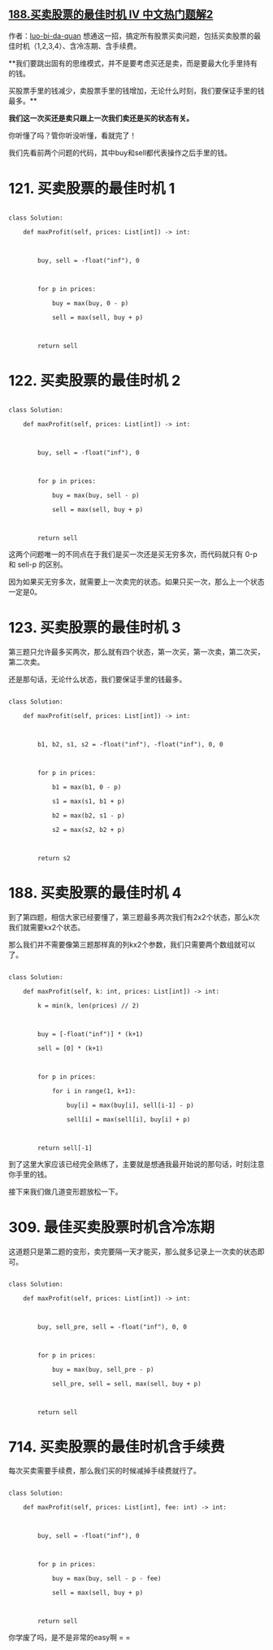 ## [188.买卖股票的最佳时机 IV 中文热门题解2](https://leetcode.cn/problems/best-time-to-buy-and-sell-stock-iv/solutions/100000/5xing-dai-ma-gao-ding-suo-you-gu-piao-ma-j6zo)

作者：[luo-bi-da-quan](https://leetcode.cn/u/luo-bi-da-quan)
想通这一招，搞定所有股票买卖问题，包括买卖股票的最佳时机（1,2,3,4）、含冷冻期、含手续费。

**我们要跳出固有的思维模式，并不是要考虑买还是卖，而是要最大化手里持有的钱。
买股票手里的钱减少，卖股票手里的钱增加，无论什么时刻，我们要保证手里的钱最多。**

**我们这一次买还是卖只跟上一次我们卖还是买的状态有关。**

你听懂了吗？管你听没听懂，看就完了！

我们先看前两个问题的代码，其中buy和sell都代表操作之后手里的钱。

# 121. 买卖股票的最佳时机 1
```
class Solution:
    def maxProfit(self, prices: List[int]) -> int:
        
        buy, sell = -float("inf"), 0

        for p in prices:
            buy = max(buy, 0 - p)
            sell = max(sell, buy + p)

        return sell
```
# 122. 买卖股票的最佳时机 2
```
class Solution:
    def maxProfit(self, prices: List[int]) -> int:
        
        buy, sell = -float("inf"), 0

        for p in prices:
            buy = max(buy, sell - p)
            sell = max(sell, buy + p)

        return sell
```
这两个问题唯一的不同点在于我们是买一次还是买无穷多次，而代码就只有 0-p 和 sell-p 的区别。
因为如果买无穷多次，就需要上一次卖完的状态。如果只买一次，那么上一个状态一定是0。

# 123. 买卖股票的最佳时机 3

第三题只允许最多买两次，那么就有四个状态，第一次买，第一次卖，第二次买，第二次卖。
还是那句话，无论什么状态，我们要保证手里的钱最多。
```
class Solution:
    def maxProfit(self, prices: List[int]) -> int:

        b1, b2, s1, s2 = -float("inf"), -float("inf"), 0, 0

        for p in prices:
            b1 = max(b1, 0 - p)
            s1 = max(s1, b1 + p)
            b2 = max(b2, s1 - p)
            s2 = max(s2, b2 + p)
            
        return s2
```
# 188. 买卖股票的最佳时机 4
到了第四题，相信大家已经要懂了，第三题最多两次我们有2x2个状态，那么k次我们就需要kx2个状态。
那么我们并不需要像第三题那样真的列kx2个参数，我们只需要两个数组就可以了。
```
class Solution:
    def maxProfit(self, k: int, prices: List[int]) -> int:
        k = min(k, len(prices) // 2)

        buy = [-float("inf")] * (k+1)
        sell = [0] * (k+1)

        for p in prices:
            for i in range(1, k+1):
                buy[i] = max(buy[i], sell[i-1] - p)
                sell[i] = max(sell[i], buy[i] + p)

        return sell[-1]
```
到了这里大家应该已经完全熟练了，主要就是想通我最开始说的那句话，时刻注意你手里的钱。
 
接下来我们做几道变形题放松一下。
# 309. 最佳买卖股票时机含冷冻期
这道题只是第二题的变形，卖完要隔一天才能买，那么就多记录上一次卖的状态即可。
```
class Solution:
    def maxProfit(self, prices: List[int]) -> int:

        buy, sell_pre, sell = -float("inf"), 0, 0

        for p in prices:
            buy = max(buy, sell_pre - p)
            sell_pre, sell = sell, max(sell, buy + p)
                 
        return sell
```
# 714. 买卖股票的最佳时机含手续费
每次买卖需要手续费，那么我们买的时候减掉手续费就行了。
```
class Solution:
    def maxProfit(self, prices: List[int], fee: int) -> int:

        buy, sell = -float("inf"), 0

        for p in prices:
            buy = max(buy, sell - p - fee)
            sell = max(sell, buy + p)
        
        return sell
```

你学废了吗，是不是非常的easy啊 = =